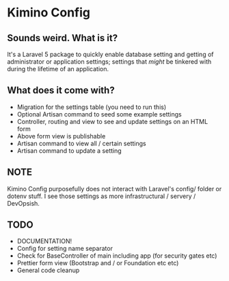 # Kimino Config

## Sounds weird. What is it?

It's a Laravel 5 package to quickly enable database setting and getting of administrator
or application settings; settings that *might* be tinkered with during the lifetime of an application.

## What does it come with?

* Migration for the settings table (you need to run this)
* Optional Artisan command to seed some example settings
* Controller, routing and view to see and update settings on an HTML form
* Above form view is publishable
* Artisan command to view all / certain settings
* Artisan command to update a setting

## NOTE

Kimino Config purposefully does not interact with Laravel's config/ folder or dotenv stuff.
I see those settings as more infrastructural / servery / DevOpsish.

## TODO

* DOCUMENTATION!
* Config for setting name separator
* Check for BaseController of main including app (for security gates etc)
* Prettier form view (Bootstrap and / or Foundation etc etc)
* General code cleanup
